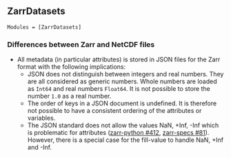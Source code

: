 
## ZarrDatasets

```@autodocs
Modules = [ZarrDatasets]
```


### Differences between Zarr and NetCDF files

* All metadata (in particular attributes) is stored in JSON files for the Zarr format with the following implications:
   * JSON does not distinguish between integers and real numbers. They are all considered as generic numbers. Whole numbers are loaded as `Int64` and real numbers `Float64`. It is not possible to store the number `1.0` as a real number.
   * The order of keys in a JSON document is undefined. It is therefore not possible to have a consistent ordering of the attributes or variables.
   * The JSON standard does not allow the values NaN, +Inf, -Inf which is problematic for attributes ([zarr-python #412](https://github.com/zarr-developers/zarr-python/issues/412),
   [zarr-specs #81](https://github.com/zarr-developers/zarr-specs/issues/81)). However, there is a special case for the fill-value to handle NaN, +Inf and -Inf.
